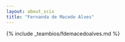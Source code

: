 ```yaml
---
layout: about_scix
title: "Fernanda de Macedo Alves"
---
```


{% include _teambios/fdemacedoalves.md %}